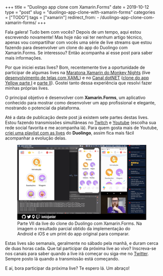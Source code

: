 +++
title = "Duolingo app clone com Xamarin.Forms"
date = 2019-10-12
type = "post"
slug = "duolingo-app-clone-with-xamarin-forms"
categories = ["TODO"]
tags = ["xamarin"]
redirect_from:
    - /duolingo-app-clone-com-xamarin-forms/
+++

<p class="intro"><span class="dropcap">F</span>ala galera! Tudo bem com vocês?
Depois de um tempo, aqui estou escrevendo novamente! Mas hoje não vai ter nenhum artigo técnico, apenas vou compartilhar com vocês uma série de live streams que estou fazendo para desenvolver um clone do app do Duolingo com Xamarin.Forms. Se interessou? Então acompanha aí esse post para saber mais informações.</p>

Por que iniciei estas lives? Bom, recentemente tive a oportunidade de participar de algumas lives na [Maratona Xamarin do Monkey Nights][maratona-xamarin] (live [desenvolvimento de telas com XAML][live-dev-telas]) e no [Canal dotNET][canal-dotnet] ([clone do app Yellow parte I][live-clone-I] e [parte II][live-clone-II]). Gostei tanto dessa experiência que resolvi fazer minhas próprias lives.

O principal objetivo é desenvolver com **Xamarin.Forms**, um aplicativo conhecido para mostrar como desenvolver um app profissional e elegante, mostrando o potencial da plataforma.

Até a data de publicação deste post já existem sete partes destas lives. Estou fazendo transmissões simultâneas no [Twitch][twitch] e [Youtube][youtube] (escolha sua rede social favorita e me acompanha lá). Para quem gosta mais de Youtube, [criei uma playlist com as lives][playlist] do **Duolingo**, assim fica mais fácil acompanhar a evolução delas.

<figure>
	<img src="/assets/img/live_do_duolingo_com_xamarin_forms-1024x594.png" alt="Parte VII da live do clone do Duolingo com Xamarin.Forms. Na imagem o resultado parcial obtido da implementação do Android e iOS e um print do app original para comparar."> 
	<figcaption>Parte VII da live do clone do Duolingo com Xamarin.Forms. Na imagem o resultado parcial obtido da implementação do Android e iOS e um print do app original para comparar.</figcaption>
</figure>

Estas lives são semanais, geralmente no sábado pela manhã, e duram cerca de duas horas cada. Que tal participar da próxima live ao vivo? Inscreva-se nos canais para saber quando a live irá começar ou siga-me no [Twitter][twitter]. Sempre posto lá quando a transmissão está começando.

E aí, bora participar da próxima live? Te espero lá. Um abraço!

[maratona-xamarin]: https://www.youtube.com/channel/UCFaQBRaoHrAxcGoeY8E5jvQ
[live-dev-telas]:   https://youtu.be/fEgpcreVcyk
[canal-dotnet]:     https://www.youtube.com/channel/UCIahKJr2Q50Sprk5ztPGnVg
[live-clone-I]:     https://youtu.be/x_sNPEwS3kA
[live-clone-II]:    https://youtu.be/k3oediCzZvs
[twitch]:           https://www.twitch.tv/ionixjunior
[youtube]:          https://www.youtube.com/ionixjunior
[playlist]:         https://www.youtube.com/playlist?list=PL6M6J_6V_um9tuXHl-Tq-T1qmiuxu3AM9
[twitter]:          https://twitter.com/ionixjunior